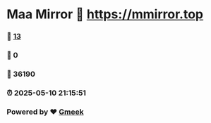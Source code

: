 # Maa Mirror :link: https://mmirror.top 
### :page_facing_up: [13](https://mmirror.top/tag.html) 
### :speech_balloon: 0 
### :hibiscus: 36190 
### :alarm_clock: 2025-05-10 21:15:51 
### Powered by :heart: [Gmeek](https://github.com/Meekdai/Gmeek)
